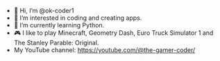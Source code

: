 - 👋 Hi, I’m @ok-coder1
- 👀 I’m interested in coding and creating apps.
- 🌱 I’m currently learning Python.
- 🎮 I like to play Minecraft, Geometry Dash, Euro Truck Simulator 1 and The Stanley Parable: Original.
- My YouTube channel: https://youtube.com/@the-gamer-coder/

<!---
ok-coder1/ok-coder1 is a ✨ special ✨ repository because its `README.md` (this file) appears on your GitHub profile.
You can click the Preview link to take a look at your changes.
--->
